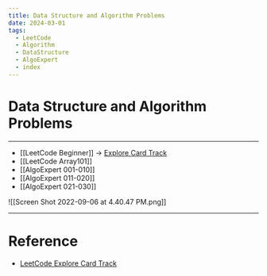 ```yaml
---
title: Data Structure and Algorithm Problems
date: 2024-03-01
tags:
  - LeetCode
  - Algorithm
  - DataStructure
  - AlgoExpert
  - index
---
```

# Data Structure and Algorithm Problems

---

- [[LeetCode Beginner]] $\rightarrow$ [Explore Card Track](https://leetcode.com/explore/featured/card/the-leetcode-beginners-guide/679/sql-syntax/4358/)
- [[LeetCode Array101]]
- [[AlgoExpert 001-010]]
- [[AlgoExpert 011-020]]
- [[AlgoExpert 021-030]]


![[Screen Shot 2022-09-06 at 4.40.47 PM.png]]


---

# Reference

- [LeetCode Explore Card Track](https://leetcode.com/explore/featured/card/the-leetcode-beginners-guide/679/sql-syntax/4358/)